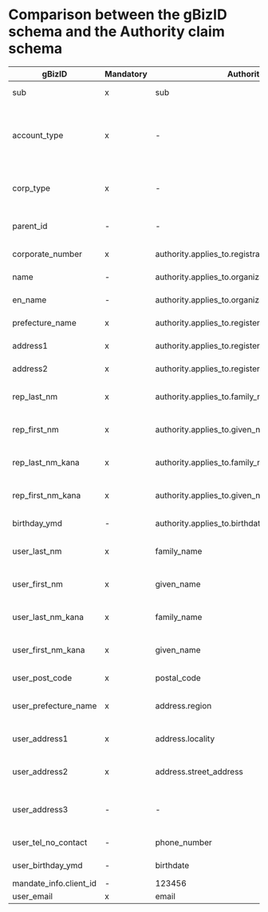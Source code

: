 # Comparison between the gBizID schema and the Authority claim schema

| gBizID                 | Mandatory | Authority Claim                                        | Sample                        | Note                                                                               |
| ---------------------- | --------- | ------------------------------------------------------ | ----------------------------- | ---------------------------------------------------------------------------------- |
| sub                    | x         | sub                                                    | 1242                          | identifier of the subscriber                                                       |
| account_type           | x         | -                                                      | 1                             | account type of the METI's IdP. 1: gBizID entry, 2: gBizID prime, 3: gBizID member |
| corp_type              | x         | -                                                      | 1                             | type of the legal entity. 1: Legal entity, 2: Self-employee                        |
| parent_id              | -         | -                                                      | 1200                          | parent account identifier for gBizID member                                        |
| corporate_number       | x         | authority.applies_to.registration_number               | 27101007182XX                 | corporate number                                                                   |
| name                   | -         | authority.applies_to.organization_name                 | aaa 株式会社                  | company name in Japanese                                                           |
| en_name                | -         | authority.applies_to.organization_name                 | aaa corporation               | company name in English                                                            |
| prefecture_name        | x         | authority.applies_to.registered_address.region         | 13                            | prefecture code in JIS X 0401                                                      |
| address1               | x         | authority.applies_to.registered_address.locality       | 渋谷区                        | city name in Japanese                                                              |
| address2               | x         | authority.applies_to.registered_address.street_address | 〇〇〇丁目〇番〇号            | street address in Japanese                                                         |
| rep_last_nm            | x         | authority.applies_to.family_name                       | 山田                          | representative's family name in Japanese Kanji                                     |
| rep_first_nm           | x         | authority.applies_to.given_name                        | 太郎                          | representative's given name in Japanese Kanji                                      |
| rep_last_nm_kana       | x         | authority.applies_to.family_name                       | ヤマダ                        | representative's family name in Japanese Kana                                      |
| rep_first_nm_kana      | x         | authority.applies_to.given_name                        | タロウ                        | representative's given name in Japanese Kana                                       |
| birthday_ymd           | -         | authority.applies_to.birthdate                         | 1980-01-01                    | representative's birthdate                                                         |
| user_last_nm           | x         | family_name                                            | 山田                          | user's family name in Japanese Kanji                                               |
| user_first_nm          | x         | given_name                                             | 太郎                          | user's given name in Japanese Kanji                                                |
| user_last_nm_kana      | x         | family_name                                            | ヤマダ                        | user's family name in Japanese Kana                                                |
| user_first_nm_kana     | x         | given_name                                             | タロウ                        | user's given name in Japanese Kana                                                 |
| user_post_code         | x         | postal_code                                            | 0000000                       | user's postal code                                                                 |
| user_prefecture_name   | x         | address.region                                         | 13                            | user's prefecture code in JIS X 0401                                               |
| user_address1          | x         | address.locality                                       | 渋谷区                        | user's locality in Japanese Kanji                                                  |
| user_address2          | x         | address.street_address                                 | 〇〇〇丁目〇番〇号            | user's street address in Japanese                                                  |
| user_address3          | -         | -                                                      | 〇〇ビル                      | user's street address in detail in Japanese                                        |
| user_tel_no_contact    | -         | phone_number                                           | 1111111111                    | user's phone number                                                                |
| user_birthday_ymd      | -         | birthdate                                              | 1980-01-01                    | user's birth date                                                                  |
| mandate_info.client_id | -         | 123456                                                 | client_id for a RP to mandate |
| user_email             | x         | email                                                  | yamada.tarou@example.co.jp    | user's email                                                                       |
